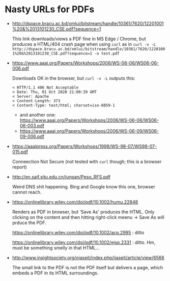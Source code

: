 # Nasty URLs for PDFs

- http://dspace.bracu.ac.bd/xmlui/bitstream/handle/10361/7620/12201001%20&%2013101230_CSE.pdf?sequence=1

  This link downloads/views a PDF fine in MS Edge / Chrome, but produces a HTML/404 crash page when using `curl` as in `curl -v -L http://dspace.bracu.ac.bd/xmlui/bitstream/handle/10361/7620/12201001%20&%2013101230_CSE.pdf?sequence=1 -o test.pdf`

- https://www.aaai.org/Papers/Workshops/2006/WS-06-06/WS06-06-006.pdf

  Downloads OK in the browser, but `curl -v -L` outputs this:

  ```
  < HTTP/1.1 406 Not Acceptable
  < Date: Thu, 01 Oct 2020 21:00:39 GMT
  < Server: Apache
  < Content-Length: 373
  < Content-Type: text/html; charset=iso-8859-1
  ```

  + and another one: https://www.aaai.org/Papers/Workshops/2006/WS-06-06/WS06-06-003.pdf
  + https://www.aaai.org/Papers/Workshops/2006/WS-06-09/WS06-09-006.pdf
  
- https://aaaipress.org/Papers/Workshops/1998/WS-98-07/WS98-07-015.pdf

  Conneection Not Secure (not tested with `curl` though; this is a browser report)

- http://en.saif.sjtu.edu.cn/junpan/Peso_RFS.pdf

  Weird DNS shit happening. Bing and Google know this one, browser cannot reach.
  
- https://onlinelibrary.wiley.com/doi/pdf/10.1002/humu.22848

  Renders as PDF in browser, but 'Save As' produces the HTML. Only clicking on the content and then hitting right-click meenu -> Save As will prduce the PDF.
  
  https://onlinelibrary.wiley.com/doi/pdf/10.1002/acp.2995 : ditto
  
  https://onlinelibrary.wiley.com/doi/pdf/10.1002/ejsp.2331 : ditto. Hm, must be something smelly in that HTML...
  
- http://www.insightsociety.org/ojaseit/index.php/ijaseit/article/view/6566

  The small link to the PDF is not the PDF itself but delivers a page, which embeds a PDF in its HTML surroundings.
  
  
  
